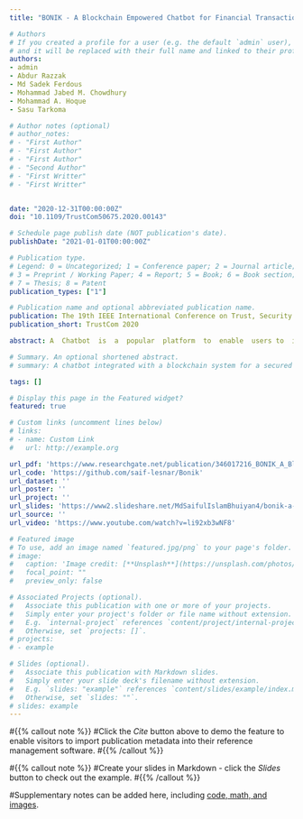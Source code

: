 ```yaml
---
title: "BONIK - A Blockchain Empowered Chatbot for Financial Transactions"

# Authors
# If you created a profile for a user (e.g. the default `admin` user), write the username (folder name) here 
# and it will be replaced with their full name and linked to their profile.
authors:
- admin
- Abdur Razzak
- Md Sadek Ferdous
- Mohammad Jabed M. Chowdhury 
- Mohammad A. Hoque
- Sasu Tarkoma

# Author notes (optional)
# author_notes:
# - "First Author"
# - "First Author"
# - "First Author"
# - "Second Author"
# - "First Writter"
# - "First Writter"


date: "2020-12-31T00:00:00Z"
doi: "10.1109/TrustCom50675.2020.00143"

# Schedule page publish date (NOT publication's date).
publishDate: "2021-01-01T00:00:00Z"

# Publication type.
# Legend: 0 = Uncategorized; 1 = Conference paper; 2 = Journal article;
# 3 = Preprint / Working Paper; 4 = Report; 5 = Book; 6 = Book section;
# 7 = Thesis; 8 = Patent
publication_types: ["1"]

# Publication name and optional abbreviated publication name.
publication: The 19th IEEE International Conference on Trust, Security and Privacy in Computing and Communications
publication_short: TrustCom 2020

abstract: A  Chatbot  is  a  popular  platform  to  enable  users to  interact  with  a  software  or  website  to  gather  information  or execute actions in an automated fashion. In recent years, chatbotsare being used for executing financial transactions, however, thereare  a  number  of  security  issues,  such  as  secure  authentication,data  integrity,  system  availability  and  transparency,  that  mustbe carefully handled for their wide-scale adoption. Recently, theblockchain technology, with a number of security advantages, hasemerged as one of the foundational technologies with the potentialto  disrupt  a  number  of  application  domains,  particularly  in  thefinancial sector. In this paper, we forward the idea of integratinga  chatbot  with  blockchain  technology  in  the  view  to  improvethe  security  issues  in  financial  chatbots.  More  specifically,  we present BONIK,  a  blockchain  empowered  chatbot  for  financial transactions,  and  discuss  its  architecture  and  design  choices. Furthermore, we explore the developed Proof-of-Concept (PoC), evaluate  its  performance,  analyse  how  different  security  andprivacy  issues  are  mitigated  using  BONIK.

# Summary. An optional shortened abstract.
# summary: A chatbot integrated with a blockchain system for a secured financial transational chatbot. 

tags: []

# Display this page in the Featured widget?
featured: true

# Custom links (uncomment lines below)
# links:
# - name: Custom Link
#   url: http://example.org

url_pdf: 'https://www.researchgate.net/publication/346017216_BONIK_A_Blockchain_Empowered_Chatbot_for_Financial_Transactions'
url_code: 'https://github.com/saif-lesnar/Bonik'
url_dataset: ''
url_poster: ''
url_project: ''
url_slides: 'https://www2.slideshare.net/MdSaifulIslamBhuiyan4/bonik-a-blockchain-empowered-chatbot-for-financial-transactions'
url_source: ''
url_video: 'https://www.youtube.com/watch?v=li92xb3wNF8'

# Featured image
# To use, add an image named `featured.jpg/png` to your page's folder. 
# image:
#   caption: 'Image credit: [**Unsplash**](https://unsplash.com/photos/pLCdAaMFLTE)'
#   focal_point: ""
#   preview_only: false

# Associated Projects (optional).
#   Associate this publication with one or more of your projects.
#   Simply enter your project's folder or file name without extension.
#   E.g. `internal-project` references `content/project/internal-project/index.md`.
#   Otherwise, set `projects: []`.
# projects:
# - example

# Slides (optional).
#   Associate this publication with Markdown slides.
#   Simply enter your slide deck's filename without extension.
#   E.g. `slides: "example"` references `content/slides/example/index.md`.
#   Otherwise, set `slides: ""`.
# slides: example
---
```


#{{% callout note %}}
#Click the *Cite* button above to demo the feature to enable visitors to import publication metadata into their reference management software.
#{{% /callout %}}

#{{% callout note %}}
#Create your slides in Markdown - click the *Slides* button to check out the example.
#{{% /callout %}}

#Supplementary notes can be added here, including [code, math, and images](https://wowchemy.com/docs/writing-markdown-latex/).
